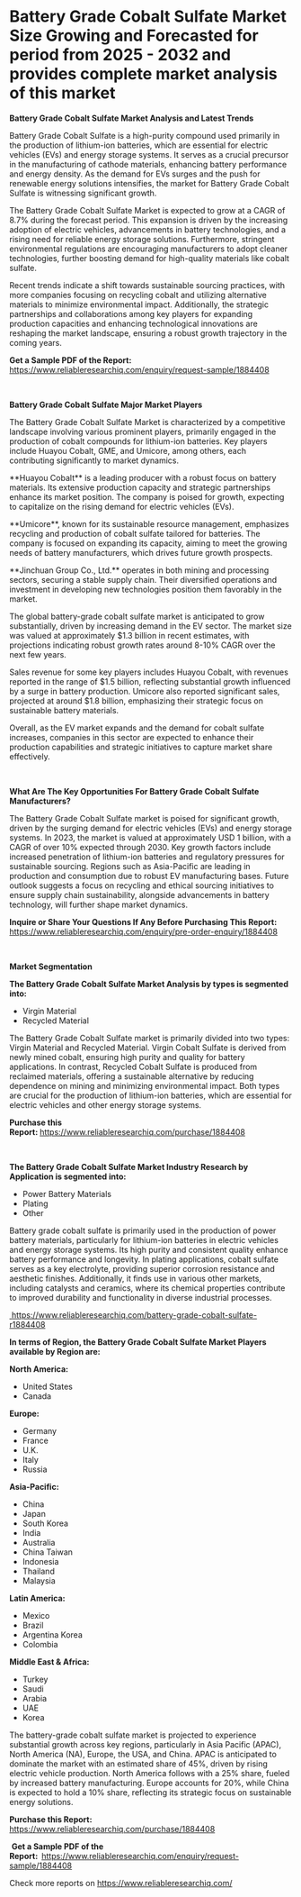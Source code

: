 <p><h1>Battery Grade Cobalt Sulfate Market Size Growing and Forecasted for period from 2025 - 2032 and provides complete market analysis of this market</h1></p><p><strong>Battery Grade Cobalt Sulfate Market Analysis and Latest Trends</strong></p>
<p><p>Battery Grade Cobalt Sulfate is a high-purity compound used primarily in the production of lithium-ion batteries, which are essential for electric vehicles (EVs) and energy storage systems. It serves as a crucial precursor in the manufacturing of cathode materials, enhancing battery performance and energy density. As the demand for EVs surges and the push for renewable energy solutions intensifies, the market for Battery Grade Cobalt Sulfate is witnessing significant growth.</p><p>The Battery Grade Cobalt Sulfate Market is expected to grow at a CAGR of 8.7% during the forecast period. This expansion is driven by the increasing adoption of electric vehicles, advancements in battery technologies, and a rising need for reliable energy storage solutions. Furthermore, stringent environmental regulations are encouraging manufacturers to adopt cleaner technologies, further boosting demand for high-quality materials like cobalt sulfate.</p><p>Recent trends indicate a shift towards sustainable sourcing practices, with more companies focusing on recycling cobalt and utilizing alternative materials to minimize environmental impact. Additionally, the strategic partnerships and collaborations among key players for expanding production capacities and enhancing technological innovations are reshaping the market landscape, ensuring a robust growth trajectory in the coming years.</p></p>
<p><strong>Get a Sample PDF of the Report:&nbsp;</strong> <a href="https://www.reliableresearchiq.com/enquiry/request-sample/1884408?utm_campaign=3100&utm_medium=2&utm_source=Github&utm_content=ia&utm_term=03042025&utm_id=battery-grade-cobalt-sulfate">https://www.reliableresearchiq.com/enquiry/request-sample/1884408</a></p>
<p>&nbsp;</p>
<p><strong>Battery Grade Cobalt Sulfate Major Market Players</strong></p>
<p><p>The Battery Grade Cobalt Sulfate Market is characterized by a competitive landscape involving various prominent players, primarily engaged in the production of cobalt compounds for lithium-ion batteries. Key players include Huayou Cobalt, GME, and Umicore, among others, each contributing significantly to market dynamics.</p><p>**Huayou Cobalt** is a leading producer with a robust focus on battery materials. Its extensive production capacity and strategic partnerships enhance its market position. The company is poised for growth, expecting to capitalize on the rising demand for electric vehicles (EVs).</p><p>**Umicore**, known for its sustainable resource management, emphasizes recycling and production of cobalt sulfate tailored for batteries. The company is focused on expanding its capacity, aiming to meet the growing needs of battery manufacturers, which drives future growth prospects.</p><p>**Jinchuan Group Co., Ltd.** operates in both mining and processing sectors, securing a stable supply chain. Their diversified operations and investment in developing new technologies position them favorably in the market.</p><p>The global battery-grade cobalt sulfate market is anticipated to grow substantially, driven by increasing demand in the EV sector. The market size was valued at approximately $1.3 billion in recent estimates, with projections indicating robust growth rates around 8-10% CAGR over the next few years.</p><p>Sales revenue for some key players includes Huayou Cobalt, with revenues reported in the range of $1.5 billion, reflecting substantial growth influenced by a surge in battery production. Umicore also reported significant sales, projected at around $1.8 billion, emphasizing their strategic focus on sustainable battery materials.</p><p>Overall, as the EV market expands and the demand for cobalt sulfate increases, companies in this sector are expected to enhance their production capabilities and strategic initiatives to capture market share effectively.</p></p>
<p>&nbsp;</p>
<p><strong>What Are The Key Opportunities For Battery Grade Cobalt Sulfate Manufacturers?</strong></p>
<p><p>The Battery Grade Cobalt Sulfate market is poised for significant growth, driven by the surging demand for electric vehicles (EVs) and energy storage systems. In 2023, the market is valued at approximately USD 1 billion, with a CAGR of over 10% expected through 2030. Key growth factors include increased penetration of lithium-ion batteries and regulatory pressures for sustainable sourcing. Regions such as Asia-Pacific are leading in production and consumption due to robust EV manufacturing bases. Future outlook suggests a focus on recycling and ethical sourcing initiatives to ensure supply chain sustainability, alongside advancements in battery technology, will further shape market dynamics.</p></p>
<p><strong>Inquire or Share Your Questions If Any Before Purchasing This Report:</strong> <a href="https://www.reliableresearchiq.com/enquiry/pre-order-enquiry/1884408?utm_campaign=3100&utm_medium=2&utm_source=Github&utm_content=ia&utm_term=03042025&utm_id=battery-grade-cobalt-sulfate">https://www.reliableresearchiq.com/enquiry/pre-order-enquiry/1884408</a></p>
<p>&nbsp;</p>
<p><strong>Market Segmentation</strong></p>
<p><strong>The Battery Grade Cobalt Sulfate Market Analysis by types is segmented into:</strong></p>
<p><ul><li>Virgin Material</li><li>Recycled Material</li></ul></p>
<p><p>The Battery Grade Cobalt Sulfate market is primarily divided into two types: Virgin Material and Recycled Material. Virgin Cobalt Sulfate is derived from newly mined cobalt, ensuring high purity and quality for battery applications. In contrast, Recycled Cobalt Sulfate is produced from reclaimed materials, offering a sustainable alternative by reducing dependence on mining and minimizing environmental impact. Both types are crucial for the production of lithium-ion batteries, which are essential for electric vehicles and other energy storage systems.</p></p>
<p><strong>Purchase this Report:&nbsp;</strong><a href="https://www.reliableresearchiq.com/purchase/1884408?utm_campaign=3100&utm_medium=2&utm_source=Github&utm_content=ia&utm_term=03042025&utm_id=battery-grade-cobalt-sulfate">https://www.reliableresearchiq.com/purchase/1884408</a></p>
<p>&nbsp;</p>
<p><strong>The Battery Grade Cobalt Sulfate Market Industry Research by Application is segmented into:</strong></p>
<p><ul><li>Power Battery Materials</li><li>Plating</li><li>Other</li></ul></p>
<p><p>Battery grade cobalt sulfate is primarily used in the production of power battery materials, particularly for lithium-ion batteries in electric vehicles and energy storage systems. Its high purity and consistent quality enhance battery performance and longevity. In plating applications, cobalt sulfate serves as a key electrolyte, providing superior corrosion resistance and aesthetic finishes. Additionally, it finds use in various other markets, including catalysts and ceramics, where its chemical properties contribute to improved durability and functionality in diverse industrial processes.</p></p>
<p><a href="https://www.reliableresearchiq.com/battery-grade-cobalt-sulfate-r1884408?utm_campaign=3100&utm_medium=2&utm_source=Github&utm_content=ia&utm_term=03042025&utm_id=battery-grade-cobalt-sulfate">&nbsp;https://www.reliableresearchiq.com/battery-grade-cobalt-sulfate-r1884408</a></p>
<p><strong>In terms of Region, the Battery Grade Cobalt Sulfate Market Players available by Region are:</strong></p>
<p>
    <p> <strong> North America: </strong>
        <ul>
            <li>United States</li>
            <li>Canada</li>
        </ul>
        </p> 
    <p> <strong> Europe: </strong>
        <ul>
            <li>Germany</li>
            <li>France</li>
            <li>U.K.</li>
            <li>Italy</li>
            <li>Russia</li>
        </ul>
        </p> 
    <p> <strong> Asia-Pacific: </strong>
        <ul>
            <li>China</li>
            <li>Japan</li>
            <li>South Korea</li>
            <li>India</li>
            <li>Australia</li>
            <li>China Taiwan</li>
            <li>Indonesia</li>
            <li>Thailand</li>
            <li>Malaysia</li>
        </ul>
        </p> 
    <p> <strong> Latin America: </strong>
        <ul>
            <li>Mexico</li>
            <li>Brazil</li>
            <li>Argentina Korea</li>
            <li>Colombia</li>
        </ul>
        </p> 
    <p> <strong> Middle East & Africa: </strong>
        <ul>
            <li>Turkey</li>
            <li>Saudi</li>
            <li>Arabia</li>
            <li>UAE</li>
            <li>Korea</li>
        </ul>
    </p>
    </p>
<p><p>The battery-grade cobalt sulfate market is projected to experience substantial growth across key regions, particularly in Asia Pacific (APAC), North America (NA), Europe, the USA, and China. APAC is anticipated to dominate the market with an estimated share of 45%, driven by rising electric vehicle production. North America follows with a 25% share, fueled by increased battery manufacturing. Europe accounts for 20%, while China is expected to hold a 10% share, reflecting its strategic focus on sustainable energy solutions.</p></p>
<p><strong>Purchase this Report: </strong><a href="https://www.reliableresearchiq.com/purchase/1884408?utm_campaign=3100&utm_medium=2&utm_source=Github&utm_content=ia&utm_term=03042025&utm_id=battery-grade-cobalt-sulfate">https://www.reliableresearchiq.com/purchase/1884408</a></p>
<p>&nbsp;<strong>Get a Sample PDF of the Report:&nbsp;&nbsp;</strong><a href="https://www.reliableresearchiq.com/enquiry/request-sample/1884408?utm_campaign=3100&utm_medium=2&utm_source=Github&utm_content=ia&utm_term=03042025&utm_id=battery-grade-cobalt-sulfate">https://www.reliableresearchiq.com/enquiry/request-sample/1884408</a></p>
<p><strong></strong></p>
<p>Check more reports on <a href="https://www.reliableresearchiq.com/?utm_campaign=3100&utm_medium=2&utm_source=Github&utm_content=ia&utm_term=03042025&utm_id=battery-grade-cobalt-sulfate">https://www.reliableresearchiq.com/</a></p>